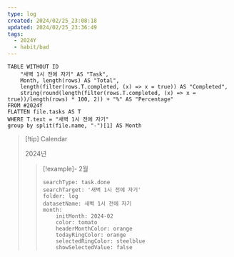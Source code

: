 ```yaml
---
type: log
created: 2024/02/25_23:08:18
updated: 2024/02/25_23:36:49
tags:
  - 2024Y
  - habit/bad
---
```


```dataview
TABLE WITHOUT ID
	"새벽 1시 전에 자기" AS "Task", 
	Month, length(rows) AS "Total",
	length(filter(rows.T.completed, (x) => x = true)) AS "Completed",
	string(round(length(filter(rows.T.completed, (x) => x = true))/length(rows) * 100, 2)) + "%" AS "Percentage"
FROM #2024Y 
FLATTEN file.tasks AS T
WHERE T.text = "새벽 1시 전에 자기"
group by split(file.name, "-")[1] AS Month
```

> [!tip] Calendar
> 
> 2024년
> 
> > [!example]- 2월
> > 
> > ```tracker
> > searchType: task.done
> > searchTarget: '새벽 1시 전에 자기'
> > folder: log
> > datasetName: 새벽 1시 전에 자기
> > month:
> >     initMonth: 2024-02
> >     color: tomato
> >     headerMonthColor: orange
> >     todayRingColor: orange
> >     selectedRingColor: steelblue
> >     showSelectedValue: false
> > ```
